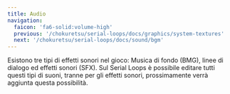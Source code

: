 ```yaml
---
title: Audio
navigation:
  faicon: 'fa6-solid:volume-high'
  previous: '/chokuretsu/serial-loops/docs/graphics/system-textures'
  next: '/chokuretsu/serial-loops/docs/sound/bgm'
---
```


Esistono tre tipi di effetti sonori nel gioco: Musica di fondo (BMG), linee di dialogo ed effetti sonori (SFX). Sul Serial Loops è possibile editare tutti 
questi tipi di suoni, tranne per gli effetti sonori, prossimamente verrà aggiunta questa possibilità.
